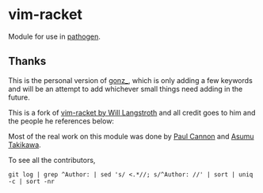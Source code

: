 # vim-racket

Module for use in [pathogen](https://github.com/tpope/vim-pathogen).

## Thanks

This is the personal version of [gonz_](https://github.com/GoNZooo), which is only adding a few keywords and will be an attempt to add whichever small things need adding in the future.

This is a fork of [vim-racket by Will Langstroth](https://github.com/wlangstroth) and all credit goes to him and the people he references below:

Most of the real work on this module was done by [Paul Cannon](https://github.com/thepaul) and [Asumu Takikawa](https://github.com/takikawa).

To see all the contributors,

    git log | grep ^Author: | sed 's/ <.*//; s/^Author: //' | sort | uniq -c | sort -nr

